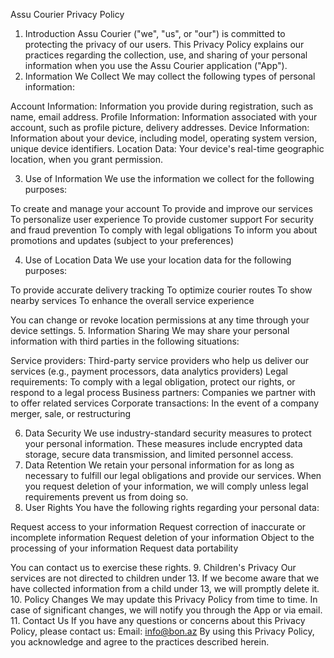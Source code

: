 
Assu Courier Privacy Policy
1. Introduction
Assu Courier ("we", "us", or "our") is committed to protecting the privacy of our users. This Privacy Policy explains our practices regarding the collection, use, and sharing of your personal information when you use the Assu Courier application ("App").
2. Information We Collect
We may collect the following types of personal information:

Account Information: Information you provide during registration, such as name, email address.
Profile Information: Information associated with your account, such as profile picture, delivery addresses.
Device Information: Information about your device, including model, operating system version, unique device identifiers.
Location Data: Your device's real-time geographic location, when you grant permission.


3. Use of Information
We use the information we collect for the following purposes:

To create and manage your account
To provide and improve our services
To personalize user experience
To provide customer support
For security and fraud prevention
To comply with legal obligations
To inform you about promotions and updates (subject to your preferences)

4. Use of Location Data
We use your location data for the following purposes:

To provide accurate delivery tracking
To optimize courier routes
To show nearby services
To enhance the overall service experience

You can change or revoke location permissions at any time through your device settings.
5. Information Sharing
We may share your personal information with third parties in the following situations:

Service providers: Third-party service providers who help us deliver our services (e.g., payment processors, data analytics providers)
Legal requirements: To comply with a legal obligation, protect our rights, or respond to a legal process
Business partners: Companies we partner with to offer related services
Corporate transactions: In the event of a company merger, sale, or restructuring

6. Data Security
We use industry-standard security measures to protect your personal information. These measures include encrypted data storage, secure data transmission, and limited personnel access.
7. Data Retention
We retain your personal information for as long as necessary to fulfill our legal obligations and provide our services. When you request deletion of your information, we will comply unless legal requirements prevent us from doing so.
8. User Rights
You have the following rights regarding your personal data:

Request access to your information
Request correction of inaccurate or incomplete information
Request deletion of your information
Object to the processing of your information
Request data portability

You can contact us to exercise these rights.
9. Children's Privacy
Our services are not directed to children under 13. If we become aware that we have collected information from a child under 13, we will promptly delete it.
10. Policy Changes
We may update this Privacy Policy from time to time. In case of significant changes, we will notify you through the App or via email.
11. Contact Us
If you have any questions or concerns about this Privacy Policy, please contact us:
Email: info@bon.az
By using this Privacy Policy, you acknowledge and agree to the practices described herein.
